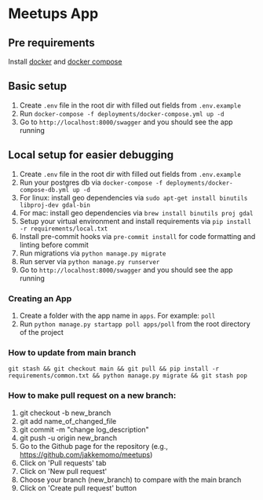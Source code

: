 # Meetups App

## Pre requirements
Install [docker](https://docs.docker.com/engine/install/) and [docker compose](https://docs.docker.com/compose/install/)

## Basic setup
1. Create `.env` file in the root dir with filled out fields from `.env.example`
2. Run `docker-compose -f deployments/docker-compose.yml up -d`
3. Go to `http://localhost:8000/swagger` and you should see the app running

## Local setup for easier debugging
1. Create `.env` file in the root dir with filled out fields from `.env.example`
2. Run your postgres db via `docker-compose -f deployments/docker-compose-db.yml up -d`
3. For linux: install geo dependencies via `sudo apt-get install binutils libproj-dev gdal-bin`
4. For mac: install geo dependencies via `brew install binutils proj gdal`
5. Setup your virtual environment and install requirements via `pip install -r requirements/local.txt`
6. Install pre-commit hooks via `pre-commit install` for code formatting and linting before commit
7. Run migrations via `python manage.py migrate`
8. Run server via `python manage.py runserver`
9. Go to `http://localhost:8000/swagger` and you should see the app running


### Creating an App
1. Create a folder with the app name in `apps`. For example: `poll`
2. Run `python manage.py startapp poll apps/poll` from the root directory of the project

### How to update from main branch
`git stash && git checkout main && git pull && pip install -r requirements/common.txt && python manage.py migrate && git stash pop
`
### How to make pull request on a new branch:
1. git checkout -b new_branch
2. git add name_of_changed_file
3. git commit -m "change log_description"
4. git push -u origin new_branch
5. Go to the Github page for the repository (e.g., https://github.com/jakkemomo/meetups)
6. Click on 'Pull requests' tab
7. Click on 'New pull request'
8. Choose your branch (new_branch) to compare with the main branch
9. Click on 'Create pull request' button

